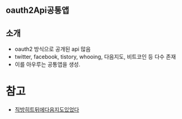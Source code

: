 
## oauth2Api공통앱

## 소개
- oauth2 방식으로 공개된 api 많음
- twitter, facebook, tistory, whooing, 다음지도, 비트코인 등 다수 존재
- 이를 아우루는 공통앱을 생성.

# 참고
- [직방히트뒤에다음지도있었다](https://twitter.com/channyun/status/563160698914492416)